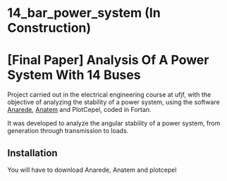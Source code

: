 # 14_bar_power_system (In Construction)

# <a name="en"> [Final Paper] Analysis Of A Power System With 14 Buses </a>

Project carried out in the electrical engineering course at ufjf, with the objective of analyzing the stability of a power system, using the software [Anarede], [Anatem] and PlotCepel, coded in Fortan.

It was developed to analyze the angular stability of a power system, from generation through transmission to loads.

[Anarede]: https://www.cepel.br/produtos/anared-2/
[Anatem]: https://www.cepel.br/produtos/anatem-2/

## Installation

You will have to download Anarede, Anatem and plotcepel
